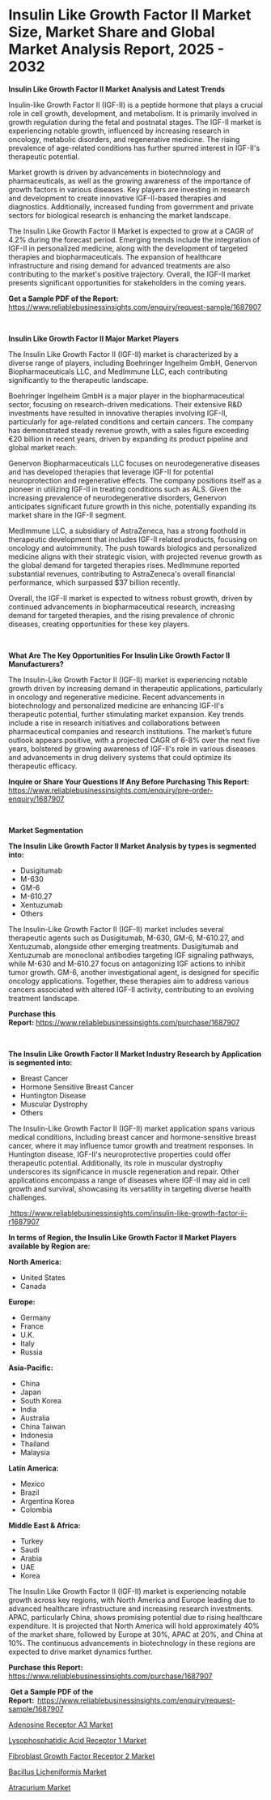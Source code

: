 <p><h1>Insulin Like Growth Factor II Market Size, Market Share and Global Market Analysis Report, 2025 - 2032</h1></p><p><strong>Insulin Like Growth Factor II Market Analysis and Latest Trends</strong></p>
<p><p>Insulin-like Growth Factor II (IGF-II) is a peptide hormone that plays a crucial role in cell growth, development, and metabolism. It is primarily involved in growth regulation during the fetal and postnatal stages. The IGF-II market is experiencing notable growth, influenced by increasing research in oncology, metabolic disorders, and regenerative medicine. The rising prevalence of age-related conditions has further spurred interest in IGF-II's therapeutic potential.</p><p>Market growth is driven by advancements in biotechnology and pharmaceuticals, as well as the growing awareness of the importance of growth factors in various diseases. Key players are investing in research and development to create innovative IGF-II-based therapies and diagnostics. Additionally, increased funding from government and private sectors for biological research is enhancing the market landscape.</p><p>The Insulin Like Growth Factor II Market is expected to grow at a CAGR of 4.2% during the forecast period. Emerging trends include the integration of IGF-II in personalized medicine, along with the development of targeted therapies and biopharmaceuticals. The expansion of healthcare infrastructure and rising demand for advanced treatments are also contributing to the market's positive trajectory. Overall, the IGF-II market presents significant opportunities for stakeholders in the coming years.</p></p>
<p><strong>Get a Sample PDF of the Report:&nbsp;</strong> <a href="https://www.reliablebusinessinsights.com/enquiry/request-sample/1687907?utm_campaign=1119&utm_medium=2&utm_source=Github&utm_content=ia&utm_term=08032025&utm_id=insulin-like-growth-factor-ii">https://www.reliablebusinessinsights.com/enquiry/request-sample/1687907</a></p>
<p>&nbsp;</p>
<p><strong>Insulin Like Growth Factor II Major Market Players</strong></p>
<p><p>The Insulin Like Growth Factor II (IGF-II) market is characterized by a diverse range of players, including Boehringer Ingelheim GmbH, Genervon Biopharmaceuticals LLC, and MedImmune LLC, each contributing significantly to the therapeutic landscape.</p><p>Boehringer Ingelheim GmbH is a major player in the biopharmaceutical sector, focusing on research-driven medications. Their extensive R&D investments have resulted in innovative therapies involving IGF-II, particularly for age-related conditions and certain cancers. The company has demonstrated steady revenue growth, with a sales figure exceeding €20 billion in recent years, driven by expanding its product pipeline and global market reach.</p><p>Genervon Biopharmaceuticals LLC focuses on neurodegenerative diseases and has developed therapies that leverage IGF-II for potential neuroprotection and regenerative effects. The company positions itself as a pioneer in utilizing IGF-II in treating conditions such as ALS. Given the increasing prevalence of neurodegenerative disorders, Genervon anticipates significant future growth in this niche, potentially expanding its market share in the IGF-II segment.</p><p>MedImmune LLC, a subsidiary of AstraZeneca, has a strong foothold in therapeutic development that includes IGF-II related products, focusing on oncology and autoimmunity. The push towards biologics and personalized medicine aligns with their strategic vision, with projected revenue growth as the global demand for targeted therapies rises. MedImmune reported substantial revenues, contributing to AstraZeneca's overall financial performance, which surpassed $37 billion recently.</p><p>Overall, the IGF-II market is expected to witness robust growth, driven by continued advancements in biopharmaceutical research, increasing demand for targeted therapies, and the rising prevalence of chronic diseases, creating opportunities for these key players.</p></p>
<p>&nbsp;</p>
<p><strong>What Are The Key Opportunities For Insulin Like Growth Factor II Manufacturers?</strong></p>
<p><p>The Insulin-Like Growth Factor II (IGF-II) market is experiencing notable growth driven by increasing demand in therapeutic applications, particularly in oncology and regenerative medicine. Recent advancements in biotechnology and personalized medicine are enhancing IGF-II's therapeutic potential, further stimulating market expansion. Key trends include a rise in research initiatives and collaborations between pharmaceutical companies and research institutions. The market’s future outlook appears positive, with a projected CAGR of 6-8% over the next five years, bolstered by growing awareness of IGF-II's role in various diseases and advancements in drug delivery systems that could optimize its therapeutic efficacy.</p></p>
<p><strong>Inquire or Share Your Questions If Any Before Purchasing This Report:</strong> <a href="https://www.reliablebusinessinsights.com/enquiry/pre-order-enquiry/1687907?utm_campaign=1119&utm_medium=2&utm_source=Github&utm_content=ia&utm_term=08032025&utm_id=insulin-like-growth-factor-ii">https://www.reliablebusinessinsights.com/enquiry/pre-order-enquiry/1687907</a></p>
<p>&nbsp;</p>
<p><strong>Market Segmentation</strong></p>
<p><strong>The Insulin Like Growth Factor II Market Analysis by types is segmented into:</strong></p>
<p><ul><li>Dusigitumab</li><li>M-630</li><li>GM-6</li><li>M-610.27</li><li>Xentuzumab</li><li>Others</li></ul></p>
<p><p>The Insulin-Like Growth Factor II (IGF-II) market includes several therapeutic agents such as Dusigitumab, M-630, GM-6, M-610.27, and Xentuzumab, alongside other emerging treatments. Dusigitumab and Xentuzumab are monoclonal antibodies targeting IGF signaling pathways, while M-630 and M-610.27 focus on antagonizing IGF actions to inhibit tumor growth. GM-6, another investigational agent, is designed for specific oncology applications. Together, these therapies aim to address various cancers associated with altered IGF-II activity, contributing to an evolving treatment landscape.</p></p>
<p><strong>Purchase this Report:&nbsp;</strong><a href="https://www.reliablebusinessinsights.com/purchase/1687907?utm_campaign=1119&utm_medium=2&utm_source=Github&utm_content=ia&utm_term=08032025&utm_id=insulin-like-growth-factor-ii">https://www.reliablebusinessinsights.com/purchase/1687907</a></p>
<p>&nbsp;</p>
<p><strong>The Insulin Like Growth Factor II Market Industry Research by Application is segmented into:</strong></p>
<p><ul><li>Breast Cancer</li><li>Hormone Sensitive Breast Cancer</li><li>Huntington Disease</li><li>Muscular Dystrophy</li><li>Others</li></ul></p>
<p><p>The Insulin-Like Growth Factor II (IGF-II) market application spans various medical conditions, including breast cancer and hormone-sensitive breast cancer, where it may influence tumor growth and treatment responses. In Huntington disease, IGF-II's neuroprotective properties could offer therapeutic potential. Additionally, its role in muscular dystrophy underscores its significance in muscle regeneration and repair. Other applications encompass a range of diseases where IGF-II may aid in cell growth and survival, showcasing its versatility in targeting diverse health challenges.</p></p>
<p><a href="https://www.reliablebusinessinsights.com/insulin-like-growth-factor-ii-r1687907?utm_campaign=1119&utm_medium=2&utm_source=Github&utm_content=ia&utm_term=08032025&utm_id=insulin-like-growth-factor-ii">&nbsp;https://www.reliablebusinessinsights.com/insulin-like-growth-factor-ii-r1687907</a></p>
<p><strong>In terms of Region, the Insulin Like Growth Factor II Market Players available by Region are:</strong></p>
<p>
    <p> <strong> North America: </strong>
        <ul>
            <li>United States</li>
            <li>Canada</li>
        </ul>
        </p> 
    <p> <strong> Europe: </strong>
        <ul>
            <li>Germany</li>
            <li>France</li>
            <li>U.K.</li>
            <li>Italy</li>
            <li>Russia</li>
        </ul>
        </p> 
    <p> <strong> Asia-Pacific: </strong>
        <ul>
            <li>China</li>
            <li>Japan</li>
            <li>South Korea</li>
            <li>India</li>
            <li>Australia</li>
            <li>China Taiwan</li>
            <li>Indonesia</li>
            <li>Thailand</li>
            <li>Malaysia</li>
        </ul>
        </p> 
    <p> <strong> Latin America: </strong>
        <ul>
            <li>Mexico</li>
            <li>Brazil</li>
            <li>Argentina Korea</li>
            <li>Colombia</li>
        </ul>
        </p> 
    <p> <strong> Middle East & Africa: </strong>
        <ul>
            <li>Turkey</li>
            <li>Saudi</li>
            <li>Arabia</li>
            <li>UAE</li>
            <li>Korea</li>
        </ul>
    </p>
    </p>
<p><p>The Insulin Like Growth Factor II (IGF-II) market is experiencing notable growth across key regions, with North America and Europe leading due to advanced healthcare infrastructure and increasing research investments. APAC, particularly China, shows promising potential due to rising healthcare expenditure. It is projected that North America will hold approximately 40% of the market share, followed by Europe at 30%, APAC at 20%, and China at 10%. The continuous advancements in biotechnology in these regions are expected to drive market dynamics further.</p></p>
<p><strong>Purchase this Report: </strong><a href="https://www.reliablebusinessinsights.com/purchase/1687907?utm_campaign=1119&utm_medium=2&utm_source=Github&utm_content=ia&utm_term=08032025&utm_id=insulin-like-growth-factor-ii">https://www.reliablebusinessinsights.com/purchase/1687907</a></p>
<p>&nbsp;<strong>Get a Sample PDF of the Report:&nbsp;&nbsp;</strong><a href="https://www.reliablebusinessinsights.com/enquiry/request-sample/1687907?utm_campaign=1119&utm_medium=2&utm_source=Github&utm_content=ia&utm_term=08032025&utm_id=insulin-like-growth-factor-ii">https://www.reliablebusinessinsights.com/enquiry/request-sample/1687907</a></p>
<p><strong></strong></p>
<p><p><a href="https://github.com/rocicbenton/Market-Research-Report-List-1/blob/main/adenosine-receptor-a3-market.md?utm_campaign=1119&utm_medium=2&utm_source=Github&utm_content=ia&utm_term=08032025&utm_id=insulin-like-growth-factor-ii">Adenosine Receptor A3 Market</a></p><p><a href="https://github.com/reeseberro3j/Market-Research-Report-List-1/blob/main/lysophosphatidic-acid-receptor-1-market.md?utm_campaign=1119&utm_medium=2&utm_source=Github&utm_content=ia&utm_term=08032025&utm_id=insulin-like-growth-factor-ii">Lysophosphatidic Acid Receptor 1 Market</a></p><p><a href="https://github.com/billejuman43/Market-Research-Report-List-1/blob/main/fibroblast-growth-factor-receptor-2-market.md?utm_campaign=1119&utm_medium=2&utm_source=Github&utm_content=ia&utm_term=08032025&utm_id=insulin-like-growth-factor-ii">Fibroblast Growth Factor Receptor 2 Market</a></p><p><a href="https://github.com/pockettifere14/Market-Research-Report-List-1/blob/main/bacillus-licheniformis-market.md?utm_campaign=1119&utm_medium=2&utm_source=Github&utm_content=ia&utm_term=08032025&utm_id=insulin-like-growth-factor-ii">Bacillus Licheniformis Market</a></p><p><a href="https://github.com/shroffuhpa/Market-Research-Report-List-1/blob/main/atracurium-market.md?utm_campaign=1119&utm_medium=2&utm_source=Github&utm_content=ia&utm_term=08032025&utm_id=insulin-like-growth-factor-ii">Atracurium Market</a></p></p>